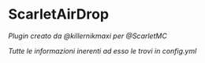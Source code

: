 # ScarletAirDrop

_Plugin creato da @killernikmaxi per @ScarletMC_

_Tutte le informazioni inerenti ad esso le trovi in config.yml_
